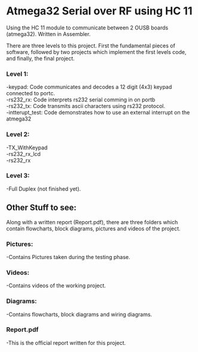 # Atmega32 Serial over RF using HC 11
Using the HC 11 module to communicate between 2 OUSB boards (atmega32). Written in Assembler.

There are three levels to this project. First the fundamental pieces of software, followed by 
two projects which implement the first levels code, and finally, the final project.

### Level 1:
  -keypad: Code communicates and decodes a 12 digit (4x3) keypad connected to portc.   
  -rs232_rx: Code interprets rs232 serial comming in on portb   
  -rs232_tx: Code transmits ascii characters using rs232 protocol.   
  -intterupt_test: Code demonstrates how to use an external interrupt on the atmega32   
 
### Level 2:
  -TX_WithKeypad   
  -rs232_rx_lcd     
  -rs232_rx   

### Level 3:
  -Full Duplex (not finished yet).  
  
## Other Stuff to see:  
  Along with a written report (Report.pdf), there are three folders which contain flowcharts,
  block diagrams, pictures and videos of the project.  
  
  ### Pictures:
  -Contains Pictures taken during the testing phase.
  
  ### Videos:
  -Contains videos of the working project.
  
  ### Diagrams:
  -Contains flowcharts, block diagrams and wiring diagrams.
  
  ### Report.pdf
  -This is the official report written for this project.
